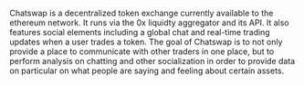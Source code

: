 Chatswap is a decentralized token exchange currently available to the ethereum network. It runs via the 0x liquidty aggregator and its API. It also features social elements including a global chat and real-time trading updates when a user trades a token. The goal of Chatswap is to not only provide a place to communicate with other traders in one place, but to perform analysis on chatting and other socialization in order to provide data on particular on what people are saying and feeling about certain assets.